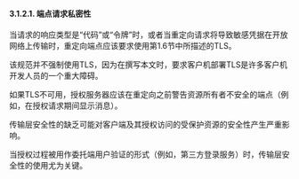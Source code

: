 #### 3.1.2.1. 端点请求私密性  

当请求的响应类型是“代码”或“令牌”时，或者当重定向请求将导致敏感凭据在开放网络上传输时，重定向端点应该要求使用第1.6节中所描述的TLS。

该规范并不强制使用TLS，因为在撰写本文时，要求客户机部署TLS是许多客户机开发人员的一个重大障碍。

如果TLS不可用，授权服务器应该在重定向之前警告资源所有者不安全的端点（例如，在授权请求期间显示消息）。

传输层安全性的缺乏可能对客户端及其授权访问的受保护资源的安全性产生严重影响。

当授权过程被用作委托端用户验证的形式（例如，第三方登录服务）时，传输层安全性的使用尤为关键。
